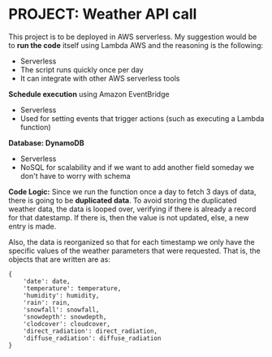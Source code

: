 # PROJECT: Weather API call

This project is to be deployed in AWS serverless.
My suggestion would be to **run the code** itself using Lambda AWS and the reasoning is the following:

- Serverless
- The script runs quickly once per day
- It can integrate with other AWS serverless tools


**Schedule execution** using Amazon EventBridge

- Serverless
- Used for setting events that trigger actions (such as executing a Lambda function)


**Database: DynamoDB**

- Serverless
- NoSQL for scalability and if we want to add another field someday we don't have to worry with schema


**Code Logic:**
Since we run the function once a day to fetch 3 days of data, there is going to be **duplicated data**.
To avoid storing the duplicated weather data, the data is looped over, verifying if there is already a record
for that datestamp. If there is, then the value is not updated, else, a new entry is made.

Also, the data is reorganized so that for each timestamp we only have the specific values of the weather parameters that were requested.
That is, the objects that are written are as:

```
{
    'date': date,
    'temperature': temperature,
    'humidity': humidity,
    'rain': rain,
    'snowfall': snowfall,
    'snowdepth': snowdepth,
    'clodcover': cloudcover,
    'direct_radiation': direct_radiation,
    'diffuse_radiation': diffuse_radiation
}
```